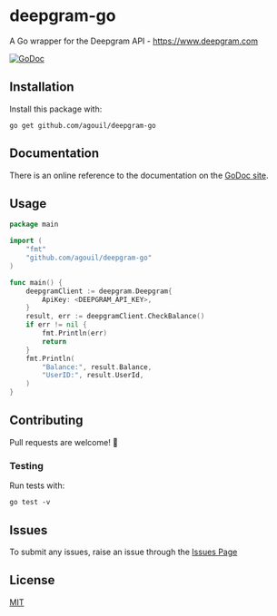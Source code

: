 # deepgram-go
A Go wrapper for the Deepgram API - https://www.deepgram.com

[![GoDoc](https://godoc.org/github.com/agouil/deepgram-go?status.svg)](https://godoc.org/github.com/agouil/deepgram-go)

## Installation
Install this package with:
```
go get github.com/agouil/deepgram-go
```

## Documentation
There is an online reference to the documentation on the [GoDoc site](https://godoc.org/github.com/agouil/deepgram-go).

## Usage
```go
package main

import (
    "fmt"
    "github.com/agouil/deepgram-go"
)

func main() {
    deepgramClient := deepgram.Deepgram{
        ApiKey: <DEEPGRAM_API_KEY>,
    }
    result, err := deepgramClient.CheckBalance()
    if err != nil {
        fmt.Println(err)
        return
    }
    fmt.Println(
        "Balance:", result.Balance,
        "UserID:", result.UserId,
    )
}
```

## Contributing
Pull requests are welcome! :muscle:

### Testing
Run tests with:
```
go test -v
```

## Issues
To submit any issues, raise an issue through the [Issues Page](https://github.com/agouil/deepgram-go/issues)

## License
[MIT](LICENSE)

